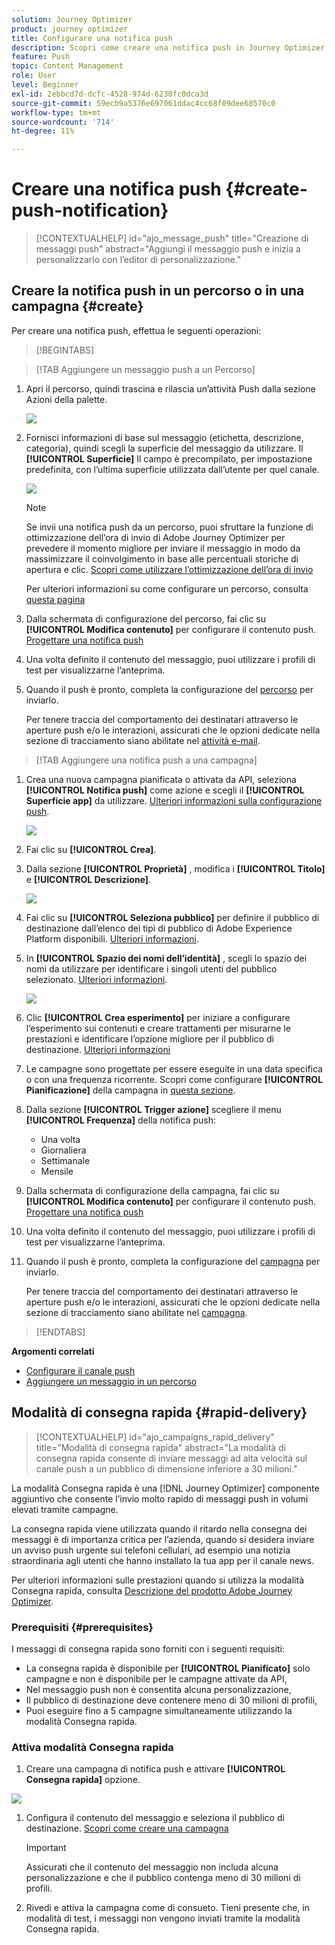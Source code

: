 ```yaml
---
solution: Journey Optimizer
product: journey optimizer
title: Configurare una notifica push
description: Scopri come creare una notifica push in Journey Optimizer
feature: Push
topic: Content Management
role: User
level: Beginner
exl-id: 2ebbcd7d-dcfc-4528-974d-6230fc0dca3d
source-git-commit: 59ecb9a5376e697061ddac4cc68f09dee68570c0
workflow-type: tm+mt
source-wordcount: '714'
ht-degree: 11%

---
```


# Creare una notifica push {#create-push-notification}

>[!CONTEXTUALHELP]
>id="ajo_message_push"
>title="Creazione di messaggi push"
>abstract="Aggiungi il messaggio push e inizia a personalizzarlo con l’editor di personalizzazione."

## Creare la notifica push in un percorso o in una campagna {#create}

Per creare una notifica push, effettua le seguenti operazioni:

>[!BEGINTABS]

>[!TAB Aggiungere un messaggio push a un Percorso]

1. Apri il percorso, quindi trascina e rilascia un’attività Push dalla sezione Azioni della palette.

   ![](assets/push_create_1.png)

1. Fornisci informazioni di base sul messaggio (etichetta, descrizione, categoria), quindi scegli la superficie del messaggio da utilizzare. Il **[!UICONTROL Superficie]** Il campo è precompilato, per impostazione predefinita, con l’ultima superficie utilizzata dall’utente per quel canale.

   ![](assets/push_create_2.png)

   >[!NOTE]
   >
   >Se invii una notifica push da un percorso, puoi sfruttare la funzione di ottimizzazione dell’ora di invio di Adobe Journey Optimizer per prevedere il momento migliore per inviare il messaggio in modo da massimizzare il coinvolgimento in base alle percentuali storiche di apertura e clic. [Scopri come utilizzare l’ottimizzazione dell’ora di invio](../building-journeys/journeys-message.md#send-time-optimization)

   Per ulteriori informazioni su come configurare un percorso, consulta [questa pagina](../building-journeys/journey-gs.md)

1. Dalla schermata di configurazione del percorso, fai clic su **[!UICONTROL Modifica contenuto]** per configurare il contenuto push. [Progettare una notifica push](design-push.md)

1. Una volta definito il contenuto del messaggio, puoi utilizzare i profili di test per visualizzarne l’anteprima.

1. Quando il push è pronto, completa la configurazione del [percorso](../building-journeys/journey-gs.md) per inviarlo.

   Per tenere traccia del comportamento dei destinatari attraverso le aperture push e/o le interazioni, assicurati che le opzioni dedicate nella sezione di tracciamento siano abilitate nel [attività e-mail](../building-journeys/journeys-message.md).

>[!TAB Aggiungere una notifica push a una campagna]

1. Crea una nuova campagna pianificata o attivata da API, seleziona **[!UICONTROL Notifica push]** come azione e scegli il **[!UICONTROL Superficie app]** da utilizzare. [Ulteriori informazioni sulla configurazione push](push-configuration.md).

   ![](assets/push_create_3.png)

1. Fai clic su **[!UICONTROL Crea]**.

1. Dalla sezione **[!UICONTROL Proprietà]** , modifica i **[!UICONTROL Titolo]** e **[!UICONTROL Descrizione]**.

   ![](assets/push_create_4.png)

1. Fai clic su **[!UICONTROL Seleziona pubblico]** per definire il pubblico di destinazione dall’elenco dei tipi di pubblico di Adobe Experience Platform disponibili. [Ulteriori informazioni](../audience/about-audiences.md).

1. In **[!UICONTROL Spazio dei nomi dell’identità]** , scegli lo spazio dei nomi da utilizzare per identificare i singoli utenti del pubblico selezionato. [Ulteriori informazioni](../event/about-creating.md#select-the-namespace).

   ![](assets/push_create_5.png)

1. Clic **[!UICONTROL Crea esperimento]** per iniziare a configurare l’esperimento sui contenuti e creare trattamenti per misurarne le prestazioni e identificare l’opzione migliore per il pubblico di destinazione. [Ulteriori informazioni](../content-management/content-experiment.md)

1. Le campagne sono progettate per essere eseguite in una data specifica o con una frequenza ricorrente. Scopri come configurare **[!UICONTROL Pianificazione]** della campagna in [questa sezione](../campaigns/create-campaign.md#schedule).

1. Dalla sezione **[!UICONTROL Trigger azione]** scegliere il menu **[!UICONTROL Frequenza]** della notifica push:

   * Una volta
   * Giornaliera
   * Settimanale
   * Mensile

1. Dalla schermata di configurazione della campagna, fai clic su **[!UICONTROL Modifica contenuto]** per configurare il contenuto push. [Progettare una notifica push](design-push.md)

1. Una volta definito il contenuto del messaggio, puoi utilizzare i profili di test per visualizzarne l’anteprima.

1. Quando il push è pronto, completa la configurazione del [campagna](../campaigns/create-campaign.md) per inviarlo.

   Per tenere traccia del comportamento dei destinatari attraverso le aperture push e/o le interazioni, assicurati che le opzioni dedicate nella sezione di tracciamento siano abilitate nel [campagna](../campaigns/create-campaign.md).

>[!ENDTABS]

**Argomenti correlati**

* [Configurare il canale push](push-gs.md)
* [Aggiungere un messaggio in un percorso](../building-journeys/journeys-message.md)

## Modalità di consegna rapida {#rapid-delivery}

>[!CONTEXTUALHELP]
>id="ajo_campaigns_rapid_delivery"
>title="Modalità di consegna rapida"
>abstract="La modalità di consegna rapida consente di inviare messaggi ad alta velocità sul canale push a un pubblico di dimensione inferiore a 30 milioni."

La modalità Consegna rapida è una [!DNL Journey Optimizer] componente aggiuntivo che consente l’invio molto rapido di messaggi push in volumi elevati tramite campagne.

La consegna rapida viene utilizzata quando il ritardo nella consegna dei messaggi è di importanza critica per l’azienda, quando si desidera inviare un avviso push urgente sui telefoni cellulari, ad esempio una notizia straordinaria agli utenti che hanno installato la tua app per il canale news.

Per ulteriori informazioni sulle prestazioni quando si utilizza la modalità Consegna rapida, consulta [Descrizione del prodotto Adobe Journey Optimizer](https://helpx.adobe.com/it/legal/product-descriptions/adobe-journey-optimizer.html).

### Prerequisiti {#prerequisites}

I messaggi di consegna rapida sono forniti con i seguenti requisiti:

* La consegna rapida è disponibile per **[!UICONTROL Pianificato]** solo campagne e non è disponibile per le campagne attivate da API,
* Nel messaggio push non è consentita alcuna personalizzazione,
* Il pubblico di destinazione deve contenere meno di 30 milioni di profili,
* Puoi eseguire fino a 5 campagne simultaneamente utilizzando la modalità Consegna rapida.

### Attiva modalità Consegna rapida

1. Creare una campagna di notifica push e attivare **[!UICONTROL Consegna rapida]** opzione.

![](assets/create-campaign-burst.png)

1. Configura il contenuto del messaggio e seleziona il pubblico di destinazione. [Scopri come creare una campagna](#create)

   >[!IMPORTANT]
   >
   >Assicurati che il contenuto del messaggio non includa alcuna personalizzazione e che il pubblico contenga meno di 30 milioni di profili.

1. Rivedi e attiva la campagna come di consueto. Tieni presente che, in modalità di test, i messaggi non vengono inviati tramite la modalità Consegna rapida.